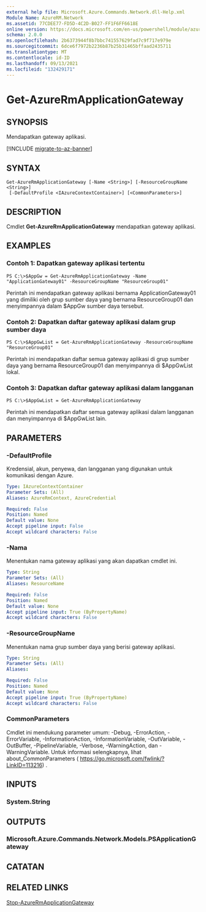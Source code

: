 ```yaml
---
external help file: Microsoft.Azure.Commands.Network.dll-Help.xml
Module Name: AzureRM.Network
ms.assetid: 77CDEE77-FD5D-4C2D-B027-FF1F6FF6618E
online version: https://docs.microsoft.com/en-us/powershell/module/azurerm.network/get-azurermapplicationgateway
schema: 2.0.0
ms.openlocfilehash: 2b6373944f8b7bbc741557629fad7c9f717e979e
ms.sourcegitcommit: 6dce6f7972b2236b87b25b31465bffaad2435711
ms.translationtype: MT
ms.contentlocale: id-ID
ms.lasthandoff: 09/13/2021
ms.locfileid: "132429171"
---
```

# Get-AzureRmApplicationGateway

## SYNOPSIS
Mendapatkan gateway aplikasi.

[!INCLUDE [migrate-to-az-banner](../../includes/migrate-to-az-banner.md)]

## SYNTAX

```
Get-AzureRmApplicationGateway [-Name <String>] [-ResourceGroupName <String>]
 [-DefaultProfile <IAzureContextContainer>] [<CommonParameters>]
```

## DESCRIPTION
Cmdlet **Get-AzureRmApplicationGateway** mendapatkan gateway aplikasi.

## EXAMPLES

### Contoh 1: Dapatkan gateway aplikasi tertentu
```
PS C:\>$AppGw = Get-AzureRmApplicationGateway -Name "ApplicationGateway01" -ResourceGroupName "ResourceGroup01"
```

Perintah ini mendapatkan gateway aplikasi bernama ApplicationGateway01 yang dimiliki oleh grup sumber daya yang bernama ResourceGroup01 dan menyimpannya dalam $AppGw sumber daya tersebut.

### Contoh 2: Dapatkan daftar gateway aplikasi dalam grup sumber daya
```
PS C:\>$AppGwList = Get-AzureRmApplicationGateway -ResourceGroupName "ResourceGroup01"
```

Perintah ini mendapatkan daftar semua gateway aplikasi di grup sumber daya yang bernama ResourceGroup01 dan menyimpannya di $AppGwList lokal.

### Contoh 3: Dapatkan daftar gateway aplikasi dalam langganan
```
PS C:\>$AppGwList = Get-AzureRmApplicationGateway
```

Perintah ini mendapatkan daftar semua gateway aplikasi dalam langganan dan menyimpannya di $AppGwList lain.

## PARAMETERS

### -DefaultProfile
Kredensial, akun, penyewa, dan langganan yang digunakan untuk komunikasi dengan Azure.

```yaml
Type: IAzureContextContainer
Parameter Sets: (All)
Aliases: AzureRmContext, AzureCredential

Required: False
Position: Named
Default value: None
Accept pipeline input: False
Accept wildcard characters: False
```

### -Nama
Menentukan nama gateway aplikasi yang akan dapatkan cmdlet ini.

```yaml
Type: String
Parameter Sets: (All)
Aliases: ResourceName

Required: False
Position: Named
Default value: None
Accept pipeline input: True (ByPropertyName)
Accept wildcard characters: False
```

### -ResourceGroupName
Menentukan nama grup sumber daya yang berisi gateway aplikasi.

```yaml
Type: String
Parameter Sets: (All)
Aliases: 

Required: False
Position: Named
Default value: None
Accept pipeline input: True (ByPropertyName)
Accept wildcard characters: False
```

### CommonParameters
Cmdlet ini mendukung parameter umum: -Debug, -ErrorAction, -ErrorVariable, -InformationAction, -InformationVariable, -OutVariable, -OutBuffer, -PipelineVariable, -Verbose, -WarningAction, dan -WarningVariable. Untuk informasi selengkapnya, lihat about_CommonParameters ( https://go.microsoft.com/fwlink/?LinkID=113216) .

## INPUTS

### System.String

## OUTPUTS

### Microsoft.Azure.Commands.Network.Models.PSApplicationGateway

## CATATAN

## RELATED LINKS

[Stop-AzureRmApplicationGateway](./Stop-AzureRmApplicationGateway.md)


